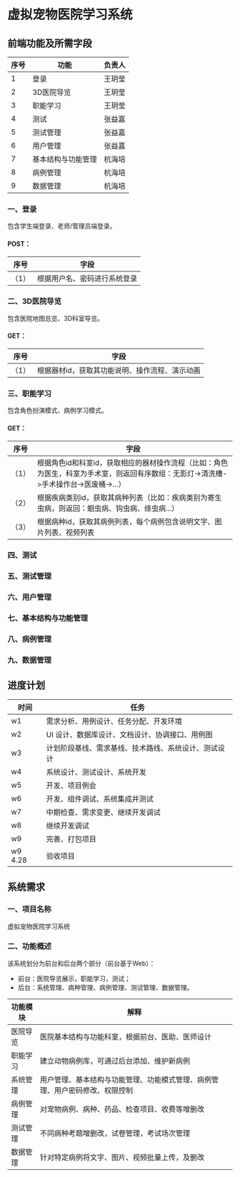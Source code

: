 # 虚拟宠物医院学习系统

## 前端功能及所需字段
| 序号 | 功能 | 负责人 |
| ------ | ------ | ------ |
| 1 | 登录 | 王玥莹 |
| 2 | 3D医院导览 | 王玥莹 |
| 3 | 职能学习 | 王玥莹 |
| 4 | 测试 | 张益嘉 |
| 5 | 测试管理 | 张益嘉 |
| 6 | 用户管理 | 张益嘉 |
| 7 | 基本结构与功能管理 | 杭海培 |
| 8 | 病例管理 | 杭海培 |
| 9 | 数据管理 | 杭海培 |

### 一、登录
包含学生端登录、老师/管理员端登录。
#### POST：
| 序号 | 字段 |
| ------ | ------ |
| （1） | 根据用户名、密码进行系统登录 |

### 二、3D医院导览
包含医院地图总览、3D科室导览。
#### GET：
| 序号 | 字段 |
| ------ | ------ |
| （1） | 根据器材id，获取其功能说明、操作流程、演示动画 |

### 三、职能学习
包含角色扮演模式、病例学习模式。
#### GET：
| 序号 | 字段 |
| ------ | ------ |
| （1） | 根据角色id和科室id，获取相应的器材操作流程（比如：角色为医生，科室为手术室，则返回有序数组：无影灯->清洗槽->手术操作台->医废桶->...） |
| （2） | 根据疾病类别id，获取其病种列表（比如：疾病类别为寄生虫病，则返回：蛔虫病、钩虫病、绦虫病...） |
| （3） | 根据病种id，获取其病例列表，每个病例包含说明文字、图片列表、视频列表 |

### 四、测试

### 五、测试管理

### 六、用户管理

### 七、基本结构与功能管理

### 八、病例管理

### 九、数据管理


## 进度计划
| 时间 | 任务 |
| ------ | ------ |
| w1 | 需求分析、用例设计、任务分配、开发环境 |
| w2 | UI 设计、数据库设计、文档设计、协调接口、用例图 |
| w3 | 计划阶段基线、需求基线、技术路线、系统设计、测试设计 |
| w4 | 系统设计、测试设计、系统开发 |
| w5 | 开发、项目例会 |
| w6 | 开发、组件调试、系统集成并测试 |
| w7 | 中期检查、需求变更、继续开发调试 |
| w8 | 继续开发调试 |
| w9 | 完善、打包项目 |
| w9 4.28 | 验收项目 |

## 系统需求

### 一、项目名称
虚拟宠物医院学习系统

### 二、功能概述
该系统划分为前台和后台两个部分（前台基于Web）：
- 前台：医院导览展示，职能学习，测试；
- 后台：系统管理、病种管理、病例管理、测试管理、数据管理。

| 功能模块 | 解释 |
| ------ | ------ |
| 医院导览 | 医院基本结构与功能科室，根据前台、医助、医师设计 |
| 职能学习 | 建立动物病例库，可通过后台添加、维护新病例 |
| 系统管理 | 用户管理、基本结构与功能管理、功能模式管理、病例管理、用户密码修改、权限控制 |
| 病例管理 | 对宠物病例、病种、药品、检查项目、收费等增删改 |
| 测试管理 | 不同病种考题增删改，试卷管理，考试场次管理 |
| 数据管理 | 针对特定病例将文字、图片、视频批量上传，及删改 |

